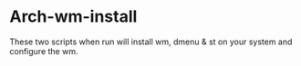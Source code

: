 # Arch-wm-install
These two scripts when run will install wm, dmenu &amp; st on your system and configure the wm.
